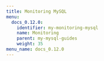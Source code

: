 ```yaml
---
title: Monitoring MySQL
menu:
  docs_0.12.0:
    identifier: my-monitoring-mysql
    name: Monitoring
    parent: my-mysql-guides
    weight: 35
menu_name: docs_0.12.0
---
```


